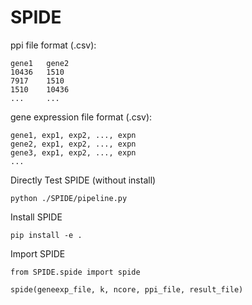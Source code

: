 # SPIDE

ppi file format (.csv):
```
gene1   gene2
10436   1510
7917    1510
1510    10436
...     ...
```

gene expression file format (.csv):
```
gene1, exp1, exp2, ..., expn
gene2, exp1, exp2, ..., expn
gene3, exp1, exp2, ..., expn
...
```

Directly Test SPIDE (without install)
```
python ./SPIDE/pipeline.py
```

Install SPIDE
```
pip install -e .
```

Import SPIDE
```
from SPIDE.spide import spide

spide(geneexp_file, k, ncore, ppi_file, result_file)
```